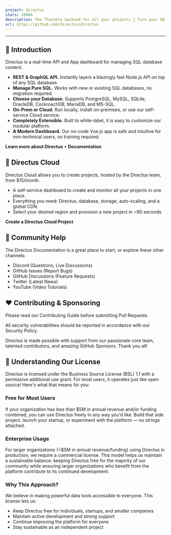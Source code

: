 ```yaml
---
project: directus
stars: 28906
description: The flexible backend for all your projects 🐰 Turn your DB into a headless CMS, admin panels, or apps with a custom UI, instant APIs, auth & more.
url: https://github.com/directus/directus
---
```


* * *

🐰 Introduction
---------------

Directus is a real-time API and App dashboard for managing SQL database content.

-   **REST & GraphQL API.** Instantly layers a blazingly fast Node.js API on top of any SQL database.
-   **Manage Pure SQL.** Works with new or existing SQL databases, no migration required.
-   **Choose your Database.** Supports PostgreSQL, MySQL, SQLite, OracleDB, CockroachDB, MariaDB, and MS-SQL.
-   **On-Prem or Cloud.** Run locally, install on-premises, or use our self-service Cloud service.
-   **Completely Extensible.** Built to white-label, it is easy to customize our modular platform.
-   **A Modern Dashboard.** Our no-code Vue.js app is safe and intuitive for non-technical users, no training required.

**Learn more about Directus** • **Documentation**

  

🚀 Directus Cloud
-----------------

Directus Cloud allows you to create projects, hosted by the Directus team, from $15/month.

-   A self-service dashboard to create and monitor all your projects in one place.
-   Everything you need: Directus, database, storage, auto-scaling, and a global CDN.
-   Select your desired region and provision a new project in ~90 seconds.

**Create a Directus Cloud Project**

  

🤔 Community Help
-----------------

The Directus Documentation is a great place to start, or explore these other channels:

-   Discord (Questions, Live Discussions)
-   GitHub Issues (Report Bugs)
-   GitHub Discussions (Feature Requests)
-   Twitter (Latest News)
-   YouTube (Video Tutorials)

  

❤️ Contributing & Sponsoring
----------------------------

Please read our Contributing Guide before submitting Pull Requests.

All security vulnerabilities should be reported in accordance with our Security Policy.

Directus is made possible with support from our passionate core team, talented contributors, and amazing GitHub Sponsors. Thank you all!

  

📄 Understanding Our License
----------------------------

Directus is licensed under the Business Source License (BSL) 1.1 with a permissive additional use grant. For most users, it operates just like open source! Here's what that means for you:

### Free for Most Users

If your organization has less than $5M in annual revenue and/or funding combined, you can use Directus freely in any way you'd like. Build that side project, launch your startup, or experiment with the platform — no strings attached.

### Enterprise Usage

For larger organizations (>$5M in annual revenue/funding) using Directus in production, we require a commercial license. This model helps us maintain a sustainable balance: keeping Directus free for the majority of our community while ensuring larger organizations who benefit from the platform contribute to its continued development.

### Why This Approach?

We believe in making powerful data tools accessible to everyone. This license lets us:

-   Keep Directus free for individuals, startups, and smaller companies
-   Maintain active development and strong support
-   Continue improving the platform for everyone
-   Stay sustainable as an independent project
